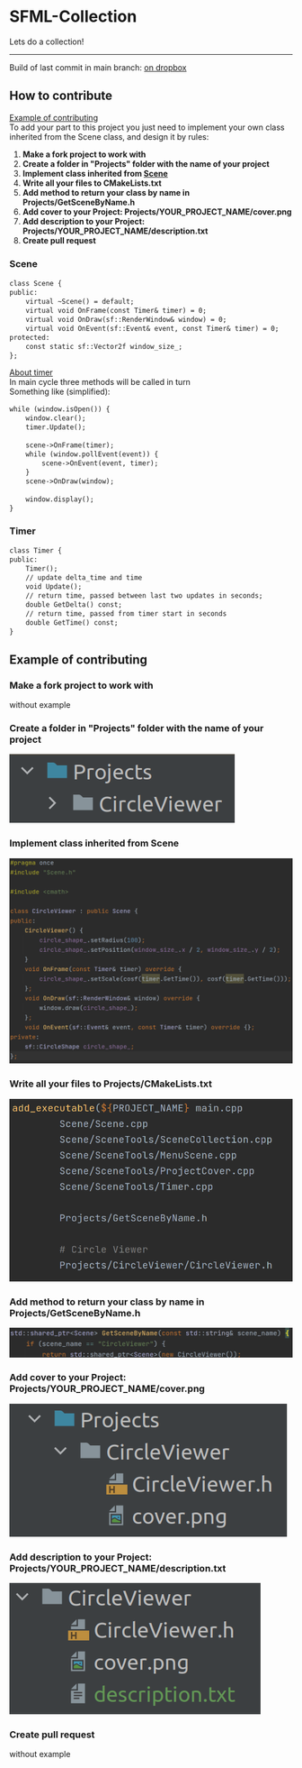 # SFML-Collection
Lets do a collection!
***
Build of last commit in main branch: [on dropbox](https://www.dropbox.com/sh/zzn6048h0n7gg5i/AAA5sE099mS7MMxqnawf9D7da?dl=0) 

## How to contribute
[Example of contributing](#example-of-contributing) \
To add your part to this project you just need to implement
your own class inherited from the Scene class, and design it by rules:

1. **Make a fork project to work with**
2. **Create a folder in "Projects" folder with the name of your project**
3. **Implement class inherited from [Scene](#scene)**
4. **Write all your files to CMakeLists.txt**
5. **Add method to return your class by name in Projects/GetSceneByName.h**
6. **Add cover to your Project: Projects/YOUR_PROJECT_NAME/cover.png**
7. **Add description to your Project: Projects/YOUR_PROJECT_NAME/description.txt**
8. **Create pull request**

### Scene
    class Scene {
    public:
        virtual ~Scene() = default;
        virtual void OnFrame(const Timer& timer) = 0;
        virtual void OnDraw(sf::RenderWindow& window) = 0;
        virtual void OnEvent(sf::Event& event, const Timer& timer) = 0;
    protected:
        const static sf::Vector2f window_size_;
    };
[About timer](#timer) \
In main cycle three methods will be called in turn \
Something like (simplified): 

    while (window.isOpen()) {
        window.clear();
        timer.Update();

        scene->OnFrame(timer);
        while (window.pollEvent(event)) {
            scene->OnEvent(event, timer);
        }
        scene->OnDraw(window);

        window.display();
    }

### Timer
    class Timer {
    public:
        Timer();
        // update delta_time and time
        void Update();
        // return time, passed between last two updates in seconds;
        double GetDelta() const;
        // return time, passed from timer start in seconds
        double GetTime() const;
    }

## Example of contributing
### Make a fork project to work with
without example
### Create a folder in "Projects" folder with the name of your project
![img](Resources/ForReadme_1.png)
### Implement class inherited from Scene
![img](Resources/ForReadme_2.png)
### Write all your files to Projects/CMakeLists.txt
![img](Resources/ForReadme_3.png)
### Add method to return your class by name in Projects/GetSceneByName.h
![img](Resources/ForReadme_4.png)
### Add cover to your Project: Projects/YOUR_PROJECT_NAME/cover.png
![img](Resources/ForReadme_5.png)
### Add description to your Project: Projects/YOUR_PROJECT_NAME/description.txt
![img](Resources/ForReadme_6.png)
### Create pull request
without example